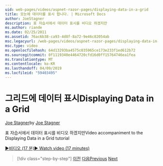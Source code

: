 ```yaml
---
uid: web-pages/videos/aspnet-razor-pages/displaying-data-in-a-grid
title: 모눈에 데이터를 표시 합니다. | Microsoft Docs
author: JoeStagner
description: 표 자습서에서 데이터 표시를 비디오 하겠지만
ms.author: riande
ms.date: 02/25/2011
ms.assetid: 76ac6b38-ca93-4d8f-8a72-9e46c82054ab
msc.legacyurl: /web-pages/videos/aspnet-razor-pages/displaying-data-in-a-grid
msc.type: video
ms.openlocfilehash: 64d13293ba4575c035965ce173e233f1ed612b72
ms.sourcegitcommit: 0f1119340e4464720cfd16d0ff15764746ea1fea
ms.translationtype: MT
ms.contentlocale: ko-KR
ms.lasthandoff: 04/09/2019
ms.locfileid: "59403495"
---
```

# <a name="displaying-data-in-a-grid"></a><span data-ttu-id="580ed-103">그리드에 데이터 표시</span><span class="sxs-lookup"><span data-stu-id="580ed-103">Displaying Data in a Grid</span></span>

<span data-ttu-id="580ed-104">[Joe Stagner](https://github.com/JoeStagner)</span><span class="sxs-lookup"><span data-stu-id="580ed-104">by [Joe Stagner](https://github.com/JoeStagner)</span></span>

<span data-ttu-id="580ed-105">표 자습서에서 데이터 표시를 비디오 하겠지만</span><span class="sxs-lookup"><span data-stu-id="580ed-105">Video accompaniment to the Displaying Data in a Grid tutorial</span></span>

[<span data-ttu-id="580ed-106">&#9654;비디오 (17 분)</span><span class="sxs-lookup"><span data-stu-id="580ed-106">&#9654; Watch video (17 minutes)</span></span>](https://channel9.msdn.com/Blogs/ASP-NET-Site-Videos/displaying-data-in-a-grid)

> [!div class="step-by-step"]
> <span data-ttu-id="580ed-107">[이전](working-with-data-part-2.md)
> [다음](displaying-data-in-a-chart-part-1.md)</span><span class="sxs-lookup"><span data-stu-id="580ed-107">[Previous](working-with-data-part-2.md)
[Next](displaying-data-in-a-chart-part-1.md)</span></span>

